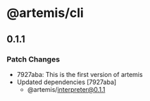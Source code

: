 # @artemis/cli

## 0.1.1

### Patch Changes

- 7927aba: This is the first version of artemis
- Updated dependencies [7927aba]
  - @artemis/interpreter@0.1.1
